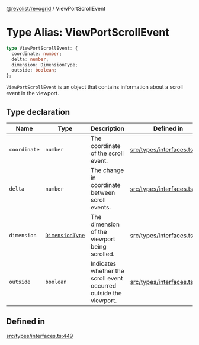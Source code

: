 [@revolist/revogrid](README.md) / ViewPortScrollEvent

# Type Alias: ViewPortScrollEvent

```ts
type ViewPortScrollEvent: {
  coordinate: number;
  delta: number;
  dimension: DimensionType;
  outside: boolean;
};
```

`ViewPortScrollEvent` is an object that contains information about a scroll
event in the viewport.

## Type declaration

| Name | Type | Description | Defined in |
| ------ | ------ | ------ | ------ |
| `coordinate` | `number` | The coordinate of the scroll event. | [src/types/interfaces.ts:457](https://github.com/revolist/revogrid/blob/8213d73a71275549be4832f9fff99c2dcf82fa2e/src/types/interfaces.ts#L457) |
| `delta` | `number` | The change in coordinate between scroll events. | [src/types/interfaces.ts:461](https://github.com/revolist/revogrid/blob/8213d73a71275549be4832f9fff99c2dcf82fa2e/src/types/interfaces.ts#L461) |
| `dimension` | [`DimensionType`](TypeAlias.DimensionType.md) | The dimension of the viewport being scrolled. | [src/types/interfaces.ts:453](https://github.com/revolist/revogrid/blob/8213d73a71275549be4832f9fff99c2dcf82fa2e/src/types/interfaces.ts#L453) |
| `outside` | `boolean` | Indicates whether the scroll event occurred outside the viewport. | [src/types/interfaces.ts:465](https://github.com/revolist/revogrid/blob/8213d73a71275549be4832f9fff99c2dcf82fa2e/src/types/interfaces.ts#L465) |

## Defined in

[src/types/interfaces.ts:449](https://github.com/revolist/revogrid/blob/8213d73a71275549be4832f9fff99c2dcf82fa2e/src/types/interfaces.ts#L449)
